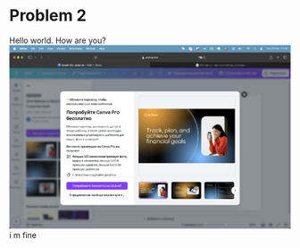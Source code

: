 # Problem 2
Hello world.
How are you? 
![alt text](<Screenshot 2025-02-25 at 17.48.52.png>)
i m fine